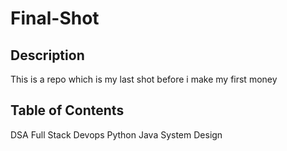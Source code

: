 # Final-Shot

## Description
This is a repo which is my last shot before i make my first money

## Table of Contents

DSA
Full Stack
Devops
Python
Java
System Design

